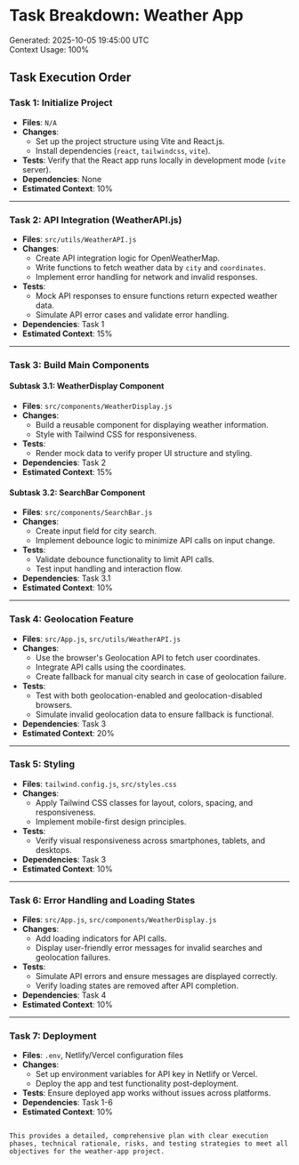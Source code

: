 # Task Breakdown: Weather App
Generated: 2025-10-05 19:45:00 UTC  
Context Usage: 100%

## Task Execution Order

### Task 1: Initialize Project
- **Files**: `N/A`  
- **Changes**:  
  - Set up the project structure using Vite and React.js.  
  - Install dependencies (`react`, `tailwindcss`, `vite`).  
- **Tests**: Verify that the React app runs locally in development mode (`vite` server).  
- **Dependencies**: None  
- **Estimated Context**: 10%

---

### Task 2: API Integration (WeatherAPI.js)
- **Files**: `src/utils/WeatherAPI.js`  
- **Changes**:  
  - Create API integration logic for OpenWeatherMap.  
  - Write functions to fetch weather data by `city` and `coordinates`.  
  - Implement error handling for network and invalid responses.  
- **Tests**:  
  - Mock API responses to ensure functions return expected weather data.  
  - Simulate API error cases and validate error handling.  
- **Dependencies**: Task 1  
- **Estimated Context**: 15%

---

### Task 3: Build Main Components
#### Subtask 3.1: WeatherDisplay Component
- **Files**: `src/components/WeatherDisplay.js`  
- **Changes**:  
  - Build a reusable component for displaying weather information.  
  - Style with Tailwind CSS for responsiveness.  
- **Tests**:  
  - Render mock data to verify proper UI structure and styling.  
- **Dependencies**: Task 2  
- **Estimated Context**: 15%

#### Subtask 3.2: SearchBar Component
- **Files**: `src/components/SearchBar.js`  
- **Changes**:  
  - Create input field for city search.  
  - Implement debounce logic to minimize API calls on input change.  
- **Tests**:  
  - Validate debounce functionality to limit API calls.  
  - Test input handling and interaction flow.  
- **Dependencies**: Task 3.1  
- **Estimated Context**: 10%

---

### Task 4: Geolocation Feature
- **Files**: `src/App.js`, `src/utils/WeatherAPI.js`  
- **Changes**:  
  - Use the browser's Geolocation API to fetch user coordinates.  
  - Integrate API calls using the coordinates.  
  - Create fallback for manual city search in case of geolocation failure.  
- **Tests**:  
  - Test with both geolocation-enabled and geolocation-disabled browsers.  
  - Simulate invalid geolocation data to ensure fallback is functional.  
- **Dependencies**: Task 3  
- **Estimated Context**: 20%

---

### Task 5: Styling
- **Files**: `tailwind.config.js`, `src/styles.css`  
- **Changes**:  
  - Apply Tailwind CSS classes for layout, colors, spacing, and responsiveness.  
  - Implement mobile-first design principles.  
- **Tests**:  
  - Verify visual responsiveness across smartphones, tablets, and desktops.  
- **Dependencies**: Task 3  
- **Estimated Context**: 10%

---

### Task 6: Error Handling and Loading States
- **Files**: `src/App.js`, `src/components/WeatherDisplay.js`  
- **Changes**:  
  - Add loading indicators for API calls.  
  - Display user-friendly error messages for invalid searches and geolocation failures.  
- **Tests**:  
  - Simulate API errors and ensure messages are displayed correctly.  
  - Verify loading states are removed after API completion.  
- **Dependencies**: Task 4  
- **Estimated Context**: 10%

---

### Task 7: Deployment
- **Files**: `.env`, Netlify/Vercel configuration files  
- **Changes**:  
  - Set up environment variables for API key in Netlify or Vercel.  
  - Deploy the app and test functionality post-deployment.  
- **Tests**: Ensure deployed app works without issues across platforms.  
- **Dependencies**: Task 1-6  
- **Estimated Context**: 10%

```

This provides a detailed, comprehensive plan with clear execution phases, technical rationale, risks, and testing strategies to meet all objectives for the weather-app project.